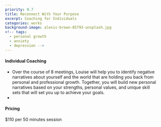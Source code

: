 ```yaml
---
priority: 0.7
title: Reconnect With Your Purpose
excerpt: Coaching for Individuals
categories: works
background-image: alexis-brown-85793-unsplash.jpg
<!-- tags:
  - personal growth
  - anxiety
  - depression -->
---
```


#### Individual Coaching

- Over the course of 8 meetings, Louise will help you to identify negative narratives about yourself and the world that are holding you back from personal and professional growth. Together, you will build new personal narratives based on your strengths, personal values, and unique skill sets that will set you up to achieve your goals.
- 

#### Pricing

$110 per 50 minutes session
